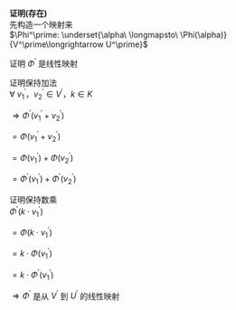 **证明(存在)**  
先构造一个映射来  
 $\Phi^\prime:  
\underset{\alpha\ \longmapsto\ \Phi(\alpha)}  
{V^\prime\longrightarrow U^\prime}$   
  
证明 $\Phi^\prime$ 是线性映射  
  
证明保持加法  
 $\forall\ v_1^\prime，v_2^\prime\in V^\prime，  
k\in K$   
  
 $\Rightarrow\Phi^\prime(v_1^\prime+v_2^\prime)$   
  
 $=\Phi(v_1^\prime+v_2^\prime)$   
  
 $=\Phi(v_1^\prime)+\Phi(v_2^\prime)$   
  
 $=\Phi^\prime(v_1^\prime)  
+\Phi^\prime(v_2^\prime)$   
  
证明保持数乘  
 $\Phi^\prime(k\cdot v_1^\prime)$   
  
 $=\Phi(k\cdot v_1^\prime)$   
  
 $=k\cdot\Phi(v_1^\prime)$   
  
 $=k\cdot\Phi^\prime(v_1^\prime)$   
  
 $\Rightarrow\Phi^\prime$ 是从 $V^\prime$ 到 $U^\prime$ 的线性映射  
